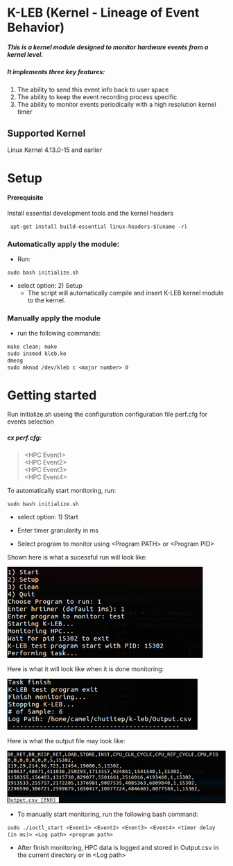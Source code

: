 # K-LEB (Kernel - Lineage of Event Behavior)
##### This is a kernel module designed to monitor hardware events from a kernel level. 

##### It implements three key features:

1. The ability to send this event info back to user space
2. The ability to keep the event recording process specific
3. The ability to monitor events periodically with a high resolution kernel timer

## Supported Kernel
Linux Kernel 4.13.0-15 and earlier

# Setup

#### Prerequisite 
Install essential development tools and the kernel headers 
```
 apt-get install build-essential linux-headers-$(uname -r)
```

### Automatically apply the module:
-  Run: 
```
sudo bash initialize.sh
```
- select option: 2) Setup
    - The script will automatically compile and insert K-LEB kernel module to the kernel.

### Manually apply the module

- run the following commands:
```
make clean; make
sudo insmod kleb.ko
dmesg
sudo mknod /dev/kleb c <major number> 0
```
# Getting started
Run initialize.sh useing the configuration configuration file perf.cfg for events selection

##### ex perf.cfg:

> \<HPC Event1\> <br>
\<HPC Event2\> <br>
\<HPC Event3\> <br>
\<HPC Event4\> <br>
	
To automatically start monitoring, run:
```
sudo bash initialize.sh
```
- select option: 1) Start

- Enter timer granularity in ms

- Select program to monitor using \<Program PATH\> or \<Program PID\>

Shown here is what a sucessful run will look like:

![](Images/Runstart.png)

Here is what it will look like when it is done monitoring:

![](Images/StopMonitoring.png)

Here is what the output file may look like:

![](Images/output.png)
		
- To manually start monitoring, run the following bash command:
```
sudo ./ioctl_start <Event1> <Event2> <Event3> <Event4> <timer delay (in ms)> <Log path> <program path>
```

- After finish monitoring, HPC data is logged and stored in Output.csv in the current directory or in \<Log path\>


